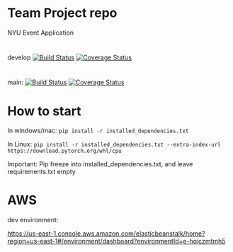 # Team Project repo

NYU Event Application

#

develop
[![Build Status](https://app.travis-ci.com/gcivil-nyu-org/INT2-Monday-Spring2024-Team-3.svg?branch=develop)](https://app.travis-ci.com/gcivil-nyu-org/INT2-Monday-Spring2024-Team-3)
[![Coverage Status](https://coveralls.io/repos/github/gcivil-nyu-org/INT2-Monday-Spring2024-Team-3/badge.svg?branch=develop)](https://coveralls.io/github/gcivil-nyu-org/INT2-Monday-Spring2024-Team-3?branch=develop)

#

main:
[![Build Status](https://app.travis-ci.com/gcivil-nyu-org/INT2-Monday-Spring2024-Team-3.svg?branch=mainenv)](https://app.travis-ci.com/gcivil-nyu-org/INT2-Monday-Spring2024-Team-3)
[![Coverage Status](https://coveralls.io/repos/github/gcivil-nyu-org/INT2-Monday-Spring2024-Team-3/badge.svg?branch=mainenv)](https://coveralls.io/github/gcivil-nyu-org/INT2-Monday-Spring2024-Team-3?branch=mainenv)

# How to start

In windows/mac:
`pip install -r installed_dependencies.txt`

In Linux:
`pip install -r installed_dependencies.txt --extra-index-url https://download.pytorch.org/whl/cpu`

Important: Pip freeze into installed_dependencies.txt, and leave requirements.txt empty

# AWS

dev environment:

https://us-east-1.console.aws.amazon.com/elasticbeanstalk/home?region=us-east-1#/environment/dashboard?environmentId=e-hqiczmtmh5

